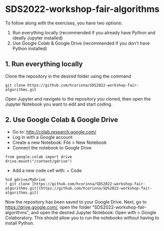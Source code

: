 # SDS2022-workshop-fair-algorithms

To follow along with the exercises, you have two options:
1. Run everything locally (recommended if you already have Python and ideally Jupyter installed)
2. Use Google Colab & Google Drive (recommended if you don't have Python installed)

## 1. Run everything locally

Clone the repository in the desired folder using the command

```
git clone https://github.com/hcorinna/SDS2022-workshop-fair-algorithms.git
```

Open Jupyter and navigate to the repository you cloned, then open the Jupyter Notebook you want to edit and start coding.

## 2. Use Google Colab & Google Drive

- Go to: http://colab.research.google.com/
- Log in with a Google account
- Create a new Notebook: File > New Notebook
- Connect the notebook to Google Drive
```
from google.colab import drive
drive.mount("/content/gdrive")
```
- Add a new code cell with: + Code
```
%cd gdrive/MyDrive
! git clone [https://github.com/hcorinna/SDS2022-workshop-fair-algorithms.git](https://github.com/hcorinna/SDS2022-workshop-fair-algorithms.git)
```

Now the repository has been saved to your Google Drive. Next, go to https://drive.google.com/, open the folder "SDS2022-workshop-fair-algorithms", and open the desired Jupyter Notebook: Open with > Google Colaboratory. This should allow you to run the notebooks without having to install Python.
